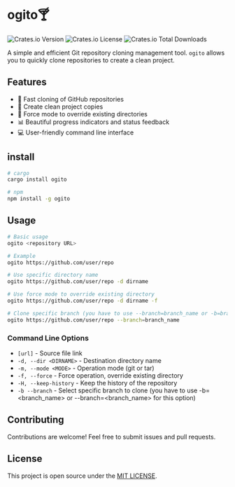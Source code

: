 # ogito🍸

![Crates.io Version](https://img.shields.io/crates/v/ogito)
![Crates.io License](https://img.shields.io/crates/l/ogito)
![Crates.io Total Downloads](https://img.shields.io/crates/d/ogito)

A simple and efficient Git repository cloning management tool. `ogito` allows you to quickly clone repositories to create a clean project.

## Features

- 🚀 Fast cloning of GitHub repositories
- 🧹 Create clean project copies
- 🔄 Force mode to override existing directories
- 📊 Beautiful progress indicators and status feedback
- 💻 User-friendly command line interface

## install

```bash
# cargo
cargo install ogito

# npm
npm install -g ogito
```

## Usage

```bash
# Basic usage
ogito <repository URL>

# Example
ogito https://github.com/user/repo

# Use specific directory name
ogito https://github.com/user/repo -d dirname

# Use force mode to override existing directory
ogito https://github.com/user/repo -d dirname -f

# Clone specific branch (you have to use --branch=branch_name or -b=branch_name for this option)
ogito https://github.com/user/repo --branch=branch_name
```

### Command Line Options

- `[url]` - Source file link
- `-d, --dir <DIRNAME>` - Destination directory name
- `-m, --mode <MODE>` - Operation mode (git or tar)
- `-f, --force` - Force operation, override existing directory
- `-H, --keep-history` - Keep the history of the repository
- `-b --branch` - Select specific branch to clone (you have to use -b=<branch_name> or --branch=<branch_name> for this option)

## Contributing

Contributions are welcome! Feel free to submit issues and pull requests.

## License

This project is open source under the [MIT LICENSE](LICENSE).
